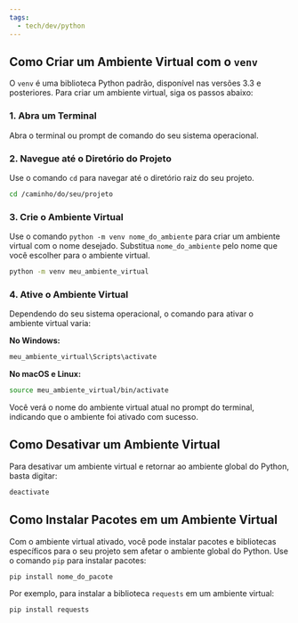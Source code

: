 ```yaml
---
tags:
  - tech/dev/python
---
```

## Como Criar um Ambiente Virtual com o `venv`

O `venv` é uma biblioteca Python padrão, disponível nas versões 3.3 e posteriores. Para criar um ambiente virtual, siga os passos abaixo:

### 1. Abra um Terminal

Abra o terminal ou prompt de comando do seu sistema operacional.

### 2. Navegue até o Diretório do Projeto

Use o comando `cd` para navegar até o diretório raiz do seu projeto.  

```bash
cd /caminho/do/seu/projeto
```

### 3. Crie o Ambiente Virtual

Use o comando `python -m venv nome_do_ambiente` para criar um ambiente virtual com o nome desejado. Substitua `nome_do_ambiente` pelo nome que você escolher para o ambiente virtual.  

```bash
python -m venv meu_ambiente_virtual
```

### 4. Ative o Ambiente Virtual

Dependendo do seu sistema operacional, o comando para ativar o ambiente virtual varia:

**No Windows:**  

```Powershell
meu_ambiente_virtual\Scripts\activate
```

**No macOS e Linux:**  

```bash
source meu_ambiente_virtual/bin/activate
```

Você verá o nome do ambiente virtual atual no prompt do terminal, indicando que o ambiente foi ativado com sucesso.

## Como Desativar um Ambiente Virtual

Para desativar um ambiente virtual e retornar ao ambiente global do Python, basta digitar:  

```bash
deactivate
```

## Como Instalar Pacotes em um Ambiente Virtual

Com o ambiente virtual ativado, você pode instalar pacotes e bibliotecas específicos para o seu projeto sem afetar o ambiente global do Python. Use o comando `pip` para instalar pacotes:  

```bash
pip install nome_do_pacote
```

Por exemplo, para instalar a biblioteca `requests` em um ambiente virtual:  

```bash
pip install requests
```